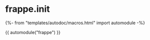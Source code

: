 # frappe.__init__

{%- from "templates/autodoc/macros.html" import automodule -%}

{{ automodule("frappe") }}
